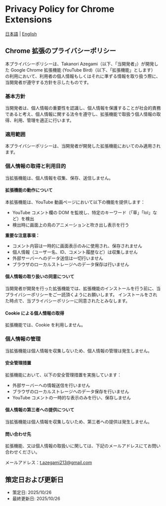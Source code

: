 # Privacy Policy for Chrome Extensions

[日本語](README.md) | [English](README-EN.md)

## Chrome 拡張のプライバシーポリシー

本プライバシーポリシーは、Takanori Azegami（以下、「当開発者」）が開発した Google Chrome 拡張機能 (YouTube Bird)（以下、「拡張機能」とします） の利用において、利用者の個人情報もしくはそれに準ずる情報を取り扱う際に、当開発者が遵守する方針を示したものです。

### 基本方針

当開発者は、個人情報の重要性を認識し、個人情報を保護することが社会的責務であると考え、個人情報に関する法令を遵守し、拡張機能で取扱う個人情報の取得、利用、管理を適正に行います。

### 適用範囲

本プライバシーポリシーは、当開発者が開発した拡張機能においてのみ適用されます。

### 個人情報の取得と利用目的

当拡張機能は、個人情報を収集、保存、送信しません。

#### 拡張機能の動作について

本拡張機能は、YouTube 動画ページにおいて以下の機能を提供します：

- YouTube コメント欄の DOM を監視し、特定のキーワード（「草」「lol」など）を検出
- 検出時に画面上の鳥のアニメーションと吹き出し表示を行う

**重要な注意事項：**

- コメント内容は一時的に画面表示のみに使用され、保存されません
- 個人情報（ユーザー名、ID、コメント履歴など）は収集しません
- 外部サーバーへのデータ送信は一切行いません
- ブラウザのローカルストレージへのデータ保存は行いません

#### 個人情報の取り扱いの同意について

当開発者が開発を行った拡張機能では、拡張機能のインストールを行う前に、当プライバシーポリシーをご一読頂くようにお願いします。
インストールをされた時点で、当プライバシーポリシーに同意されたとみなします。

#### Cookie による個人情報の取得

拡張機能では、Cookie を利用しません。

### 個人情報の管理

当拡張機能は個人情報を収集しないため、個人情報の管理は発生しません。

#### 安全管理措置

拡張機能において、以下の安全管理措置を実施しています：

- 外部サーバーへの情報送信を行いません
- ブラウザのローカルストレージへのデータ保存を行いません
- YouTube コメントの一時的な表示のみを行い、保存しません

#### 個人情報の第三者への提供について

当拡張機能は個人情報を収集しないため、第三者への提供は発生しません。

#### 問い合わせ先

拡張機能、又は個人情報の取扱いに関しては、下記のメールアドレスにてお問い合わせください。

メールアドレス：<t.azegami213@gmail.com>

## 策定日および更新日

- 策定日: 2025/10/26
- 最終更新日: 2025/10/26
